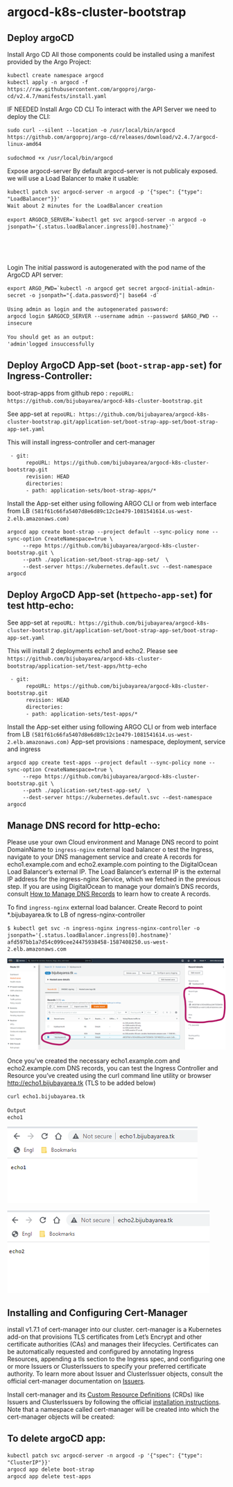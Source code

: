 # argocd-k8s-cluster-bootstrap

## Deploy argoCD

Install Argo CD
All those components could be installed using a manifest provided by the Argo Project:
```
kubectl create namespace argocd
kubectl apply -n argocd -f https://raw.githubusercontent.com/argoproj/argo-cd/v2.4.7/manifests/install.yaml

```

IF NEEDED Install Argo CD CLI
To interact with the API Server we need to deploy the CLI:
```
sudo curl --silent --location -o /usr/local/bin/argocd https://github.com/argoproj/argo-cd/releases/download/v2.4.7/argocd-linux-amd64

sudochmod +x /usr/local/bin/argocd

```



Expose argocd-server
By default argocd-server is not publicaly exposed.  we will use a Load Balancer to make it usable:
```
kubectl patch svc argocd-server -n argocd -p '{"spec": {"type": "LoadBalancer"}}'
Wait about 2 minutes for the LoadBalancer creation

export ARGOCD_SERVER=`kubectl get svc argocd-server -n argocd -o jsonpath='{.status.loadBalancer.ingress[0].hostname}'`





```

Login
The initial password is autogenerated with the pod name of the ArgoCD API server:

```
export ARGO_PWD=`kubectl -n argocd get secret argocd-initial-admin-secret -o jsonpath="{.data.password}"| base64 -d`

Using admin as login and the autogenerated password:
argocd login $ARGOCD_SERVER --username admin --password $ARGO_PWD --insecure

You should get as an output:
'admin'logged insuccessfully
```

## Deploy ArgoCD App-set (`boot-strap-app-set`) for Ingress-Controller: 

boot-strap-apps from github repo : `repoURL: https://github.com/bijubayarea/argocd-k8s-cluster-bootstrap.git`

See app-set at `repoURL: https://github.com/bijubayarea/argocd-k8s-cluster-bootstrap.git/application-set/boot-strap-app-set/boot-strap-app-set.yaml`

This will install ingress-controller and cert-manager

```
 - git:
      repoURL: https://github.com/bijubayarea/argocd-k8s-cluster-bootstrap.git
      revision: HEAD
      directories:
      - path: application-sets/boot-strap-apps/*

```
Install the App-set either using following ARGO CLI or from  web interface from LB `(581f61c66fa5407d8e6d89c12c1e479-1081541614.us-west-2.elb.amazonaws.com)`
```
argocd app create boot-strap --project default --sync-policy none --sync-option CreateNamespace=true \
     --repo https://github.com/bijubayarea/argocd-k8s-cluster-bootstrap.git \
     --path ./application-set/boot-strap-app-set/  \
     --dest-server https://kubernetes.default.svc --dest-namespace argocd 
```

## Deploy ArgoCD App-set (`httpecho-app-set`) for test http-echo: 

See app-set at `repoURL: https://github.com/bijubayarea/argocd-k8s-cluster-bootstrap.git/application-set/boot-strap-app-set/boot-strap-app-set.yaml`

This will install 2 deployments echo1 and echo2. Please see `https://github.com/bijubayarea/argocd-k8s-cluster-bootstrap/application-set/test-apps/http-echo`

```
 - git:
      repoURL: https://github.com/bijubayarea/argocd-k8s-cluster-bootstrap.git
      revision: HEAD
      directories:
      - path: application-sets/test-apps/*

```
Install the App-set either using following ARGO CLI or from  web interface 
from LB `(581f61c66fa5407d8e6d89c12c1e479-1081541614.us-west-2.elb.amazonaws.com)`
App-set provisions : namespace, deployment, service and ingress

```
argocd app create test-apps --project default --sync-policy none --sync-option CreateNamespace=true \
     --repo https://github.com/bijubayarea/argocd-k8s-cluster-bootstrap.git \
     --path ./application-set/test-app-set/  \
     --dest-server https://kubernetes.default.svc --dest-namespace argocd 
```



## Manage DNS record for http-echo:

Please use your own Cloud environment and Manage DNS record to point DomainName to `ingress-nginx` external load balancer
o test the Ingress, navigate to your DNS management service and create A records for echo1.example.com and echo2.example.com pointing to the DigitalOcean Load Balancer’s external IP. The Load Balancer’s external IP is the external IP address for the ingress-nginx Service, which we fetched in the previous step. If you are using DigitalOcean to manage your domain’s DNS records, consult  [How to Manage DNS Records](https://www.digitalocean.com/docs/networking/dns/how-to/manage-records/) to learn how to create A records.

To find `ingress-nginx` external load balancer. Create Record to point *.bijubayarea.tk to LB of ngress-nginx-controller
```
$ kubectl get svc -n ingress-nginx ingress-nginx-controller -o jsonpath='{.status.loadBalancer.ingress[0].hostname}'
afd597bb1a7d54c099cee24475938458-1587408250.us-west-2.elb.amazonaws.com
```

![](https://github.com/bijubayarea/argocd-k8s-cluster-bootstrap/blob/main/images/Route53_config.png)

Once you’ve created the necessary echo1.example.com and echo2.example.com DNS records, you can test the Ingress Controller and Resource you’ve created using the curl command line utility or browser http://echo1.bijubayarea.tk  (TLS to be added below)



```
curl echo1.bijubayarea.tk

Output
echo1
```
![](https://github.com/bijubayarea/argocd-k8s-cluster-bootstrap/blob/main/images/echo_1_image.png)

![](https://github.com/bijubayarea/argocd-k8s-cluster-bootstrap/blob/main/images/echo_2_image.png)


## Installing and Configuring Cert-Manager
 install v1.7.1 of cert-manager into our cluster. cert-manager is a Kubernetes add-on that provisions TLS certificates from Let’s Encrypt and other certificate authorities (CAs) and manages their lifecycles. Certificates can be automatically requested and configured by annotating Ingress Resources, appending a tls section to the Ingress spec, and configuring one or more Issuers or ClusterIssuers to specify your preferred certificate authority. To learn more about Issuer and ClusterIssuer objects, consult the official cert-manager documentation on [Issuers](https://cert-manager.io/docs/concepts/issuer/).

Install cert-manager and its [Custom Resource Definitions](https://kubernetes.io/docs/concepts/extend-kubernetes/api-extension/custom-resources/) (CRDs) like Issuers and ClusterIssuers by following the official [installation instructions](https://cert-manager.io/docs/installation/kubernetes/). Note that a namespace called cert-manager will be created into which the cert-manager objects will be created:

## To delete argoCD app:

```
kubectl patch svc argocd-server -n argocd -p '{"spec": {"type": "ClusterIP"}}'
argocd app delete boot-strap
argocd app delete test-apps

```


```

```

```

```
